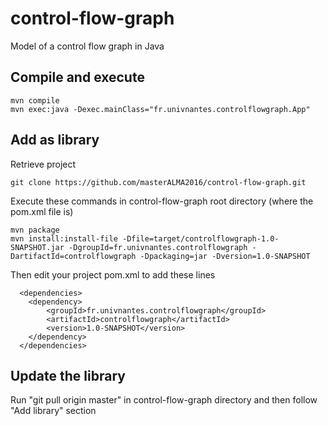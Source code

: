 control-flow-graph
==================

Model of a control flow graph in Java

Compile and execute
---

```
mvn compile
mvn exec:java -Dexec.mainClass="fr.univnantes.controlflowgraph.App"
```

Add as library
---
Retrieve project
```
git clone https://github.com/masterALMA2016/control-flow-graph.git
```

Execute these commands in control-flow-graph root directory (where the pom.xml file is)
```
mvn package
mvn install:install-file -Dfile=target/controlflowgraph-1.0-SNAPSHOT.jar -DgroupId=fr.univnantes.controlflowgraph -DartifactId=controlflowgraph -Dpackaging=jar -Dversion=1.0-SNAPSHOT
```

Then edit your project pom.xml to add these lines
```
  <dependencies>
    <dependency>
	    <groupId>fr.univnantes.controlflowgraph</groupId>
	    <artifactId>controlflowgraph</artifactId>
	    <version>1.0-SNAPSHOT</version>
	</dependency>
  </dependencies>
```

Update the library
---
Run "git pull origin master" in control-flow-graph directory and then follow "Add library" section

